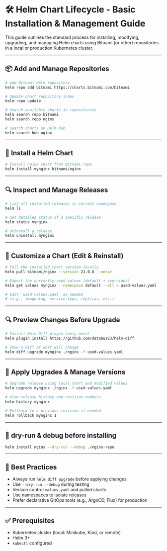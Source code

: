 # 🛠️ Helm Chart Lifecycle - Basic Installation & Management Guide

This guide outlines the standard process for installing, modifying, upgrading, and managing Helm charts using Bitnami (or other) repositories in a local or production Kubernetes cluster.

---

## 📦 Add and Manage Repositories

```bash
# Add Bitnami Helm repository
helm repo add bitnami https://charts.bitnami.com/bitnami

# Update chart repository index
helm repo update

# Search available charts in repositories
helm search repo bitnami
helm search repo nginx

# Search charts on Helm Hub
helm search hub nginx
```

---

## 🚀 Install a Helm Chart

```bash
# Install nginx chart from Bitnami repo
helm install mynginx bitnami/nginx
```

---

## 🔍 Inspect and Manage Releases

```bash
# List all installed releases in current namespace
helm ls

# Get detailed status of a specific release
helm status mynginx

# Uninstall a release
helm uninstall mynginx
```

---

## 🧰 Customize a Chart (Edit & Reinstall)

```bash
# Pull the installed chart version locally
helm pull bitnami/nginx --version 21.0.8 --untar

# Export the currently used values (default + overrides)
helm get values mynginx --namespace default --all > used-values.yaml

# Edit `used-values.yaml` as needed
# (e.g., image.tag, service.type, replicas, etc.)
```

---

## 🔍 Preview Changes Before Upgrade

```bash
# Install Helm Diff plugin (only once)
helm plugin install https://github.com/databus23/helm-diff

# Show a diff of what will change
helm diff upgrade mynginx ./nginx -f used-values.yaml
```

---

## 🔄 Apply Upgrades & Manage Versions

```bash
# Upgrade release using local chart and modified values
helm upgrade mynginx ./nginx -f used-values.yaml

# View release history and revision numbers
helm history mynginx

# Rollback to a previous revision if needed
helm rollback mynginx 1
```

---
## 🚀 dry-run & debug before installing
``` bash
helm install nginx --dry-run --debug ./nginx-repo
```
---
## 📘 Best Practices

- Always run `helm diff upgrade` before applying changes
- Use `--dry-run --debug` during testing
- Version control `values.yaml` and pulled charts
- Use namespaces to isolate releases
- Prefer declarative GitOps tools (e.g., ArgoCD, Flux) for production

---

## ✅ Prerequisites

- Kubernetes cluster (local: Minikube, Kind, or remote)
- Helm 3+
- `kubectl` configured

